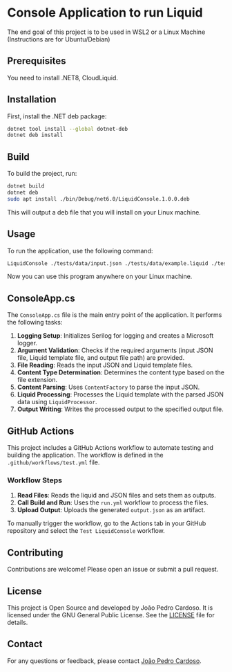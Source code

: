 # Console Application to run Liquid

The end goal of this project is to be used in WSL2 or a Linux Machine (Instructions are for Ubuntu/Debian)

## Prerequisites

You need to install .NET8, CloudLiquid.

## Installation

First, install the .NET deb package:

```bash
dotnet tool install --global dotnet-deb
dotnet deb install
```

## Build

To build the project, run:

```bash
dotnet build
dotnet deb
sudo apt install ./bin/Debug/net6.0/LiquidConsole.1.0.0.deb
```

This will output a deb file that you will install on your Linux machine.

## Usage

To run the application, use the following command:

```bash
LiquidConsole ./tests/data/input.json ./tests/data/example.liquid ./tests/data/output.json
```

Now you can use this program anywhere on your Linux machine.

## ConsoleApp.cs

The `ConsoleApp.cs` file is the main entry point of the application. It performs the following tasks:

1. **Logging Setup**: Initializes Serilog for logging and creates a Microsoft logger.
2. **Argument Validation**: Checks if the required arguments (input JSON file, Liquid template file, and output file path) are provided.
3. **File Reading**: Reads the input JSON and Liquid template files.
4. **Content Type Determination**: Determines the content type based on the file extension.
5. **Content Parsing**: Uses `ContentFactory` to parse the input JSON.
6. **Liquid Processing**: Processes the Liquid template with the parsed JSON data using `LiquidProcessor`.
7. **Output Writing**: Writes the processed output to the specified output file.

## GitHub Actions

This project includes a GitHub Actions workflow to automate testing and building the application. The workflow is defined in the `.github/workflows/test.yml` file.

### Workflow Steps

1. **Read Files**: Reads the liquid and JSON files and sets them as outputs.
2. **Call Build and Run**: Uses the `run.yml` workflow to process the files.
3. **Upload Output**: Uploads the generated `output.json` as an artifact.

To manually trigger the workflow, go to the Actions tab in your GitHub repository and select the `Test LiquidConsole` workflow.

## Contributing

Contributions are welcome! Please open an issue or submit a pull request.

## License

This project is Open Source and developed by João Pedro Cardoso. It is licensed under the GNU General Public License. See the [LICENSE](LICENSE) file for details.

## Contact

For any questions or feedback, please contact [João Pedro Cardoso](mailto:jpcardoso@outlook.pt).